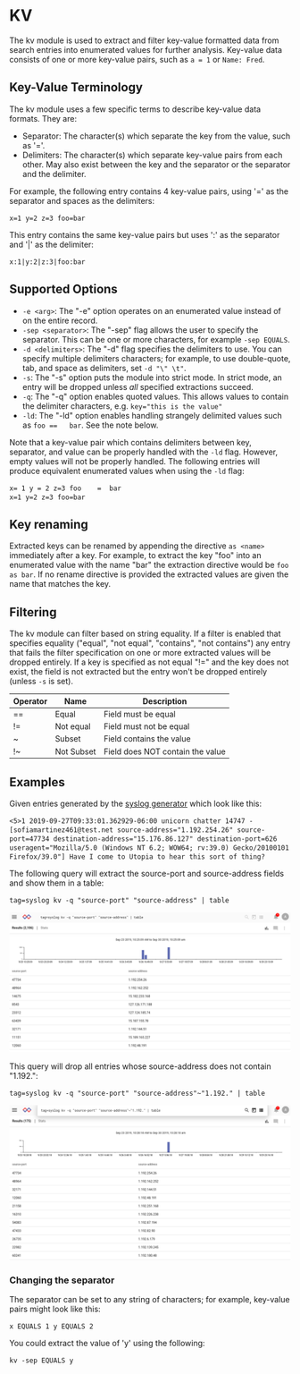 # KV

The kv module is used to extract and filter key-value formatted data from search entries into enumerated values for further analysis. Key-value data consists of one or more key-value pairs, such as `a = 1` or `Name: Fred`.

## Key-Value Terminology

The kv module uses a few specific terms to describe key-value data formats. They are:

* Separator: The character(s) which separate the key from the value, such as '='.
* Delimiters: The character(s) which separate key-value pairs from each other. May also exist between the key and the separator or the separator and the delimiter.

For example, the following entry contains 4 key-value pairs, using '=' as the separator and spaces as the delimiters:

```
x=1 y=2 z=3 foo=bar
```


This entry contains the same key-value pairs but uses ':' as the separator and '|' as the delimiter:

```
x:1|y:2|z:3|foo:bar
```

## Supported Options

* `-e <arg>`: The "-e" option operates on an enumerated value instead of on the entire record.
* `-sep <separator>`: The "-sep" flag allows the user to specify the separator. This can be one or more characters, for example `-sep EQUALS`.
* `-d <delimiters>`: The "-d" flag specifies the delimiters to use. You can specify multiple delimiters characters; for example, to use double-quote, tab, and space as delimiters, set `-d "\" \t"`.
* `-s`: The "-s" option puts the module into strict mode. In strict mode, an entry will be dropped unless *all* specified extractions succeed.
* `-q`: The "-q" option enables quoted values. This allows values to contain the delimiter characters, e.g. `key="this is the value"`
* `-ld`: The "-ld" option enables handling strangely delimited values such as `foo ==	bar`.  See the note below.

Note that a key-value pair which contains delimiters between key, separator, and value can be properly handled with the `-ld` flag.  However, empty values will not be properly handled. The following entries will produce equivalent enumerated values when using the `-ld` flag:

```
x= 1 y = 2 z=3 foo    =  bar
x=1 y=2 z=3 foo=bar
```

## Key renaming

Extracted keys can be renamed by appending the directive `as <name>` immediately after a key.  For example, to extract the key "foo" into an enumerated value with the name "bar" the extraction directive would be `foo as bar`.  If no rename directive is provided the extracted values are given the name that matches the key.

## Filtering

The kv module can filter based on string equality. If a filter is enabled that specifies equality ("equal", "not equal", "contains", "not contains") any entry that fails the filter specification on one or more extracted values will be dropped entirely.  If a key is specified as not equal "!=" and the key does not exist, the field is not extracted but the entry won't be dropped entirely (unless `-s` is set).

| Operator | Name | Description |
|----------|------|-------------|
| == | Equal | Field must be equal
| != | Not equal | Field must not be equal
| ~ | Subset | Field contains the value
| !~ | Not Subset | Field does NOT contain the value

## Examples

Given entries generated by the [syslog generator](https://github.com/gravwell/generators) which look like this:

```
<5>1 2019-09-27T09:33:01.362929-06:00 unicorn chatter 14747 - [sofiamartinez461@test.net source-address="1.192.254.26" source-port=47734 destination-address="15.176.86.127" destination-port=626 useragent="Mozilla/5.0 (Windows NT 6.2; WOW64; rv:39.0) Gecko/20100101 Firefox/39.0"] Have I come to Utopia to hear this sort of thing?
```

The following query will extract the source-port and source-address fields and show them in a table:

```
tag=syslog kv -q "source-port" "source-address" | table
```
![](syslog1.png)

This query will drop all entries whose source-address does not contain "1.192.":

```
tag=syslog kv -q "source-port" "source-address"~"1.192." | table
```

![](syslog2.png)

### Changing the separator

The separator can be set to any string of characters; for example, key-value pairs might look like this:

```
x EQUALS 1 y EQUALS 2
```

You could extract the value of 'y' using the following:

```
kv -sep EQUALS y
```
